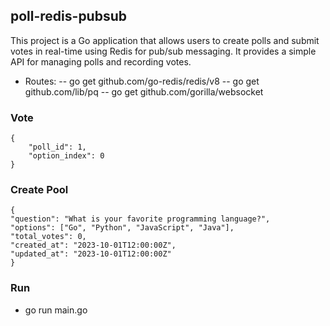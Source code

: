 ## poll-redis-pubsub

This project is a Go application that allows users to create polls and submit votes in real-time using Redis for pub/sub messaging. It provides a simple API for managing polls and recording votes.

- Routes:
  -- go get github.com/go-redis/redis/v8
  -- go get github.com/lib/pq
  -- go get github.com/gorilla/websocket

### Vote

```
{
    "poll_id": 1,
    "option_index": 0
}
```

### Create Pool

```
{
"question": "What is your favorite programming language?",
"options": ["Go", "Python", "JavaScript", "Java"],
"total_votes": 0,
"created_at": "2023-10-01T12:00:00Z",
"updated_at": "2023-10-01T12:00:00Z"
}
```

### Run

- go run main.go
